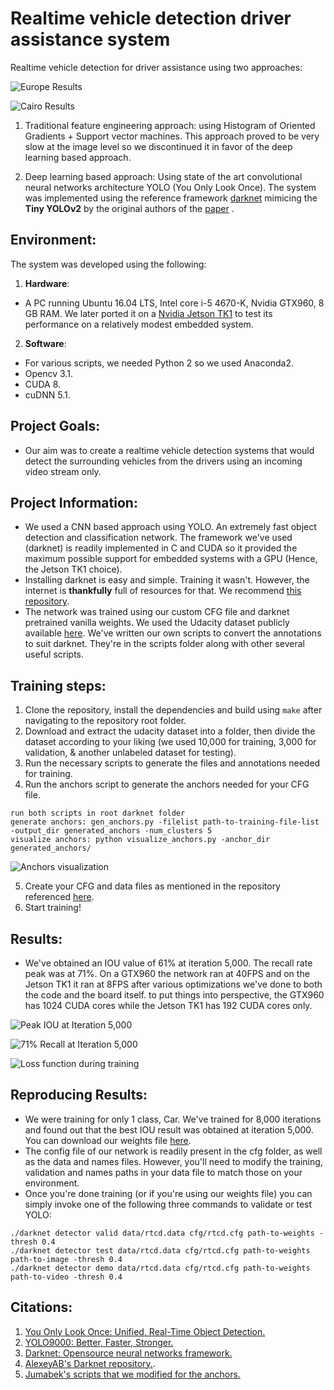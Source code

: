 # Realtime vehicle detection driver assistance system
Realtime vehicle detection for driver assistance using two approaches:

![](https://github.com/Karim-92/Realtime-Vehicle-Detection/blob/master/images/results1.JPG "Europe Results")

![](https://github.com/Karim-92/Realtime-Vehicle-Detection/blob/master/images/results2.JPG "Cairo Results")

1. Traditional feature engineering approach: using Histogram of Oriented Gradients + Support vector machines. This approach proved to be very slow at the image level so we discontinued it
in favor of the deep learning based approach.

2. Deep learning based approach: Using state of the art convolutional neural networks architecture YOLO (You Only Look Once). The system was implemented using the reference framework [darknet](https://www.pjreddie.com/darknet/yolo/)
mimicing the **Tiny YOLOv2** by the original authors of the [paper](https://arxiv.org/abs/1506.02640) . 

Environment:
---
The system was developed using the following:
1. **Hardware**: 
+ A PC running Ubuntu 16.04 LTS, Intel core i-5 4670-K, Nvidia GTX960, 8 GB RAM. We later ported it on a [Nvidia Jetson TK1](http://www.nvidia.com/object/jetson-tk1-embedded-dev-kit.html) to test its performance on a relatively modest embedded system.
2. **Software**: 
+ For various scripts, we needed Python 2 so we used Anaconda2.
+ Opencv 3.1.
+ CUDA 8.
+ cuDNN 5.1.

Project Goals:
---
+ Our aim was to create a realtime vehicle detection systems that would detect the surrounding vehicles from the drivers using an incoming video stream only.

Project Information:
---
+ We used a CNN based approach using YOLO. An extremely fast object detection and classification network. The framework we've used (darknet) is readily implemented in C and CUDA so it provided 
the maximum possible support for embedded systems with a GPU (Hence, the Jetson TK1 choice).
+ Installing darknet is easy and simple. Training it wasn't. However, the internet is **thankfully** full of resources for that. We recommend [this repository](https://github.com/AlexeyAB/darknet#how-to-train-to-detect-your-custom-objects).
+ The network was trained using our custom CFG file and darknet pretrained vanilla weights. We used the Udacity dataset publicly available [here](https://github.com/udacity/self-driving-car/tree/master/annotations#dataset-2). We've written
our own scripts to convert the annotations to suit darknet. They're in the scripts folder along with other several useful scripts.

Training steps:
---
1. Clone the repository, install the dependencies and build using `make` after navigating to the repository root folder.
2. Download and extract the udacity dataset into a folder, then divide the dataset according to your liking (we used 10,000 for training, 3,000 for validation, & another unlabeled dataset for testing).
3. Run the necessary scripts to generate the files and annotations needed for training.
4. Run the anchors script to generate the anchors needed for your CFG file.
```
run both scripts in root darknet folder 
generate anchors: gen_anchors.py -filelist path-to-training-file-list -output_dir generated_anchors -num_clusters 5
visualize anchors: python visualize_anchors.py -anchor_dir generated_anchors/
```
![Anchors visualization](https://github.com/Karim-92/Realtime-Vehicle-Detection/blob/master/images/anchors5.png "Anchors")

5. Create your CFG and data files as mentioned in the repository referenced [here](https://github.com/AlexeyAB/darknet#how-to-train-to-detect-your-custom-objects).
6. Start training!

Results:
---
+ We've obtained an IOU value of 61% at iteration 5,000. The recall rate peak was at 71%. On a GTX960 the network ran at 40FPS and on the Jetson TK1 it ran at 8FPS after various optimizations we've done to both the code and the board itself.
to put things into perspective, the GTX960 has 1024 CUDA cores while the Jetson TK1 has 192 CUDA cores only.

![](https://github.com/Karim-92/Realtime-Vehicle-Detection/blob/master/images/IOU.JPG "Peak IOU at Iteration 5,000")

![](https://github.com/Karim-92/Realtime-Vehicle-Detection/blob/master/images/Recall.JPG "71% Recall at Iteration 5,000")

![](https://github.com/Karim-92/Realtime-Vehicle-Detection/blob/master/images/loss.JPG "Loss function during training")


Reproducing Results:
---
+ We were training for only 1 class, Car. We've trained for 8,000 iterations and found out that the best IOU result was obtained at iteration 5,000. You can download our weights file [here](link).
+ The config file of our network is readily present in the cfg folder, as well as the data and names files. However, you'll need to modify the training, validation and names paths in your data file to match those on your environment.
+ Once you're done training (or if you're using our weights file) you can simply invoke one of the following three commands to validate or test YOLO:

```
./darknet detector valid data/rtcd.data cfg/rtcd.cfg path-to-weights -thresh 0.4
./darknet detector test data/rtcd.data cfg/rtcd.cfg path-to-weights path-to-image -thresh 0.4
./darknet detector demo data/rtcd.data cfg/rtcd.cfg path-to-weights path-to-video -thresh 0.4
```

Citations:
---
1. [You Only Look Once: Unified, Real-Time Object Detection.](https://arxiv.org/abs/1506.02640)
2. [YOLO9000: Better, Faster, Stronger.](https://arxiv.org/abs/1612.08242)
3. [Darknet: Opensource neural networks framework.](pjreddie.com/darknet/yolo/)
4. [AlexeyAB's Darknet repository.](https://github.com/AlexeyAB/darknet#how-to-train-to-detect-your-custom-objects).
5. [Jumabek's scripts that we modified for the anchors.](https://github.com/Jumabek/darknet_scripts)
